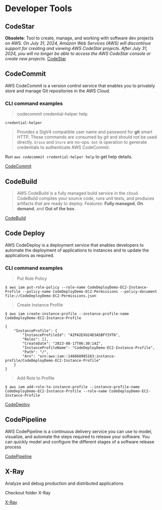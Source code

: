 # Developer Tools

## CodeStar

**Obsolete**: Tool to create, manage, and working with software dev projects on AWS. 
*On July 31, 2024, Amazon Web Services (AWS) will discontinue support for creating and viewing AWS CodeStar projects. After July 31, 2024, you will no longer be able to access the AWS CodeStar console or create new projects.*
[CodeStar](https://docs.aws.amazon.com/codestar/latest/userguide/welcome.html)

## CodeCommit

AWS CodeCommit is a version control service that enables you to privately store and manage Git repositories in the AWS Cloud.

### CLI command examples

> codecommit credential-helper help

`credential-helper` 

> Provides a SigV4 compatible user name and password for **git** smart HTTP. These commands are consumed by *git* and should not be used directly. `Erase` and `Store` are no-ops. `Get` is operation to generate credentials to authenticate AWS CodeCommit.

Run `aws codecommit credential-helper help` to get help details.

[CodeCommit](https://docs.aws.amazon.com/codecommit/)

## CodeBuild

> AWS CodeBuild is a fully managed build service in the cloud. CodeBuild compiles your source code, runs unit tests, and produces artifacts that are ready to deploy.
> Features: **Fully managed**, **On demand**, and **Out of the box**.

[CodeBuild](https://docs.aws.amazon.com/codebuild/latest/userguide/welcome.html)

## Code Deploy

AWS CodeDeploy is a deployment service that enables developers to automate the deployment of applications to instances and to update the applications as required.

### CLI command examples

> Put Role Policy

`$ aws iam put-role-policy --role-name CodeDeployDemo-EC2-Instance-Profile --policy-name CodeDeployDemo-EC2-Permissions --policy-document file://CodeDeployDemo-EC2-Permissions.json`

> Create Instance Profile

`$ aws iam create-instance-profile --instance-profile-name CodeDeployDemo-EC2-Instance-Profile`

```
{
    "InstanceProfile": {
        "InstanceProfileId": "AIPAIEXU24D3A5BFYIVT6", 
        "Roles": [], 
        "CreateDate": "2023-08-17T06:30:14Z", 
        "InstanceProfileName": "CodeDeployDemo-EC2-Instance-Profile", 
        "Path": "/", 
        "Arn": "arn:aws:iam::146868985163:instance-profile/CodeDeployDemo-EC2-Instance-Profile"
    }
}
```

> Add Role to Profile

`$ aws iam add-role-to-instance-profile --instance-profile-name CodeDeployDemo-EC2-Instance-Profile --role-name CodeDeployDemo-EC2-Instance-Profile` 

[CodeDeploy](https://docs.aws.amazon.com/codedeploy/)

## CodePipeline

AWS CodePipeline is a continuous delivery service you can use to model, visualize, and automate the steps required to release your software. You can quickly model and configure the different stages of a software release process

[CodePipeline](https://docs.aws.amazon.com/codepipeline/latest/userguide/welcome.html)

## X-Ray

Analyze and debug production and distributed applications

Checkout folder X-Ray

[X-Ray](https://aws.amazon.com/xray/)
